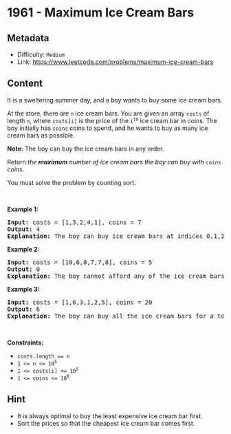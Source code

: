# 1961 - Maximum Ice Cream Bars

## Metadata

 - Difficulty: `Medium`
 - Link: https://www.leetcode.com/problems/maximum-ice-cream-bars

## Content

<p>It is a sweltering summer day, and a boy wants to buy some ice cream bars.</p>

<p>At the store, there are <code>n</code> ice cream bars. You are given an array <code>costs</code> of length <code>n</code>, where <code>costs[i]</code> is the price of the <code>i<sup>th</sup></code> ice cream bar in coins. The boy initially has <code>coins</code> coins to spend, and he wants to buy as many ice cream bars as possible.&nbsp;</p>

<p><strong>Note:</strong> The boy can buy the ice cream bars in any order.</p>

<p>Return <em>the <strong>maximum</strong> number of ice cream bars the boy can buy with </em><code>coins</code><em> coins.</em></p>

<p>You must solve the problem by counting sort.</p>

<p>&nbsp;</p>
<p><strong class="example">Example 1:</strong></p>

<pre>
<strong>Input:</strong> costs = [1,3,2,4,1], coins = 7
<strong>Output:</strong> 4
<strong>Explanation: </strong>The boy can buy ice cream bars at indices 0,1,2,4 for a total price of 1 + 3 + 2 + 1 = 7.
</pre>

<p><strong class="example">Example 2:</strong></p>

<pre>
<strong>Input:</strong> costs = [10,6,8,7,7,8], coins = 5
<strong>Output:</strong> 0
<strong>Explanation: </strong>The boy cannot afford any of the ice cream bars.
</pre>

<p><strong class="example">Example 3:</strong></p>

<pre>
<strong>Input:</strong> costs = [1,6,3,1,2,5], coins = 20
<strong>Output:</strong> 6
<strong>Explanation: </strong>The boy can buy all the ice cream bars for a total price of 1 + 6 + 3 + 1 + 2 + 5 = 18.
</pre>

<p>&nbsp;</p>
<p><strong>Constraints:</strong></p>

<ul>
	<li><code>costs.length == n</code></li>
	<li><code>1 &lt;= n &lt;= 10<sup>5</sup></code></li>
	<li><code>1 &lt;= costs[i] &lt;= 10<sup>5</sup></code></li>
	<li><code>1 &lt;= coins &lt;= 10<sup>8</sup></code></li>
</ul>


## Hint

- It is always optimal to buy the least expensive ice cream bar first.
- Sort the prices so that the cheapest ice cream bar comes first.

